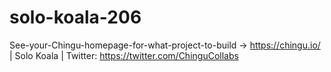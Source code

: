 # solo-koala-206
See-your-Chingu-homepage-for-what-project-to-build -> https://chingu.io/ | Solo Koala | Twitter: https://twitter.com/ChinguCollabs
